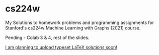 # cs224w
My Solutions to homework problems and programming assignments for Stanford's cs224w Machine Learning with Graphs (2021) course.

Pending - Colab 3 & 4, rest of the slides.

<u>I am planning to upload typeset LaTeX solutions soon!</u>